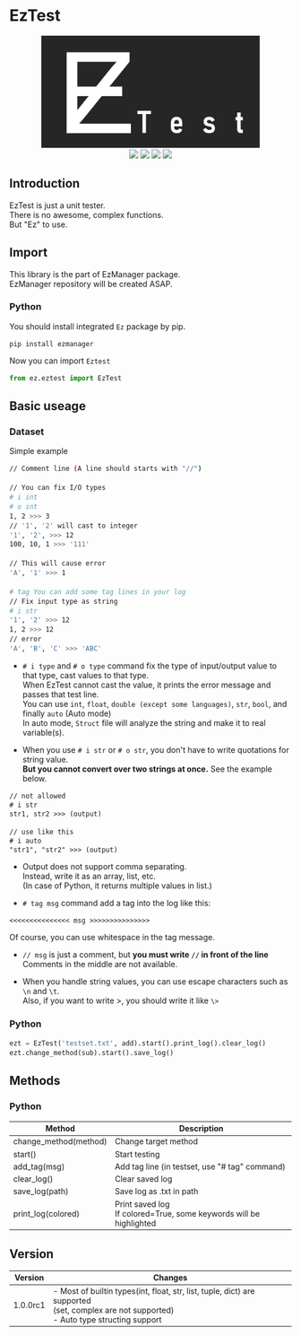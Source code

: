 # EzTest
<p align="center">
  <img src="https://github.com/EzManager/EzTest/blob/main/Document/EzTest.png?raw=true" height="200px" /> <br/>
  <img src="https://img.shields.io/badge/Python-1.0.0rc1-brightgreen?style=flat-square&logo=python" /></a>
  <img src="https://img.shields.io/badge/Java-unsupported-red?style=flat-square&logo=java" /></a>
  <img src="https://img.shields.io/badge/C++-unsupported-red?style=flat-square&logo=cplusplus" /></a>
  <img src="https://img.shields.io/badge/JavaScript-unsupported-red?style=flat-square&logo=javascript" /></a>
<p/>


## Introduction
EzTest is just a unit tester.\
There is no awesome, complex functions.\
But "Ez" to use.

## Import
This library is the part of EzManager package.\
EzManager repository will be created ASAP.

### Python
You should install integrated `Ez` package by pip.
```
pip install ezmanager
```
Now you can import `Eztest`
```python
from ez.eztest import EzTest
```


## Basic useage

### Dataset
Simple example
``` bash
// Comment line (A line should starts with "//")

// You can fix I/O types
# i int
# o int
1, 2 >>> 3
// '1', '2' will cast to integer
'1', '2', >>> 12
100, 10, 1 >>> '111'

// This will cause error
'A', '1' >>> 1

# tag You can add some tag lines in your log
// Fix input type as string
# i str
'1', '2' >>> 12
1, 2 >>> 12
// error
'A', 'B', 'C' >>> 'ABC'
```
- `# i type` and `# o type` command fix the type of input/output value to that type, cast values to that type.\
When EzTest cannot cast the value, it prints the error message and passes that test line.\
You can use `int`, `float`, `double (except some languages)`, `str`, `bool`, and finally `auto` (Auto mode)\
In auto mode, `Struct` file will analyze the string and make it to real variable(s).

- When you use `# i str` or `# o str`, you don't have to write quotations for string value.\
**But you cannot convert over two strings at once.** See the example below.
```
// not allowed
# i str
str1, str2 >>> (output)

// use like this
# i auto
"str1", "str2" >>> (output)
```

- Output does not support comma separating.\
Instead, write it as an array, list, etc.\
(In case of Python, it returns multiple values in list.)

- `# tag msg` command add a tag into the log like this:
```
<<<<<<<<<<<<<<< msg >>>>>>>>>>>>>>>
```
Of course, you can use whitespace in the tag message.

- `// msg` is just a comment, but **you must write `//` in front of the line**
Comments in the middle are not available.

- When you handle string values, you can use escape characters such as `\n` and `\t`.\
Also, if you want to write >, you should write it like `\>`

### Python
``` python
ezt = EzTest('testset.txt', add).start().print_log().clear_log()
ezt.change_method(sub).start().save_log()
```

## Methods

### Python
| Method                | Description                                                            |
|-----------------------|------------------------------------------------------------------------|
| change_method(method) | Change target method                                                   |
| start()               | Start testing                                                          |
| add_tag(msg)          | Add tag line (in testset, use "# tag" command)                         |
| clear_log()           | Clear saved log                                                        |
| save_log(path)        | Save log as .txt in path                                               |
| print_log(colored)    | Print saved log<br/>If colored=True, some keywords will be highlighted |



## Version
| Version    | Changes                                                                                                                                          |
|------------|--------------------------------------------------------------------------------------------------------------------------------------------------|
| 1.0.0rc1   | - Most of builtin types(int, float, str, list, tuple, dict) are supported<br/>(set, complex are not supported)<br/>- Auto type structing support |